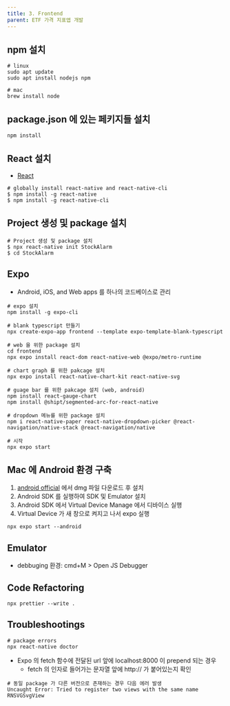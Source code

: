 ```yaml
---
title: 3. Frontend
parent: ETF 가격 지표앱 개발
---
```


## npm 설치
```
# linux
sudo apt update
sudo apt install nodejs npm

# mac
brew install node
```

## package.json 에 있는 페키지들 설치
```
npm install
```

## React 설치
- [React](https://reactnative.dev/docs/set-up-your-environment)

```
# globally install react-native and react-native-cli
$ npm install -g react-native
$ npm install -g react-native-cli
```

## Project 생성 및 package 설치
```
# Project 생성 및 package 설치
$ npx react-native init StockAlarm
$ cd StockAlarm
```

## Expo
- Android, iOS, and Web apps 를 하나의 코드베이스로 관리

```
# expo 설치
npm install -g expo-cli

# blank typescript 만들기 
npx create-expo-app frontend --template expo-template-blank-typescript

# web 을 위한 package 설치
cd frontend
npx expo install react-dom react-native-web @expo/metro-runtime

# chart graph 를 위한 pakcage 설치 
npx expo install react-native-chart-kit react-native-svg

# guage bar 를 위한 pakcage 설치 (web, android)
npm install react-gauge-chart 
npm install @shipt/segmented-arc-for-react-native

# dropdown 메뉴를 위한 package 설치
npm i react-native-paper react-native-dropdown-picker @react-navigation/native-stack @react-navigation/native

# 시작
npx expo start
```

## Mac 에 Android 환경 구축 
1. [android official](developer.android.com/studio) 에서 dmg 파일 다운로드 후 설치
2. Android SDK 를 실행하여 SDK 및 Emulator 설치
3. Android SDK 에서 Virtual Device Manage 에서 디바이스 실행
4. Virtual Device 가 새 창으로 켜지고 나서 expo 실행
```
npx expo start --android
```

## Emulator 
- debbuging 환경: cmd+M > Open JS Debugger 

## Code Refactoring
```
npx prettier --write .
```

## Troubleshootings 
```
# package errors
npx react-native doctor
```

- Expo 의 fetch 함수에 전달된 url 앞에 localhost:8000 이 prepend 되는 경우 
    - fetch 의 인자로 들어가는 문자열 앞에 http:// 가 붙어있는지 확인 

```
# 동일 package 가 다른 버전으로 존재하는 경우 다음 에러 발생 
Uncaught Error: Tried to register two views with the same name RNSVGSvgView
```